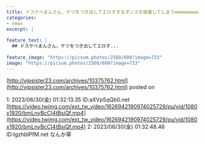 ```yaml
---
title: ドスケベまんさん、ケツをつき出してエロすぎるダンスを披露してしまうwwwwwwwwwwwwwwwwwwww
categories:
- news
excerpt: |
  
feature_text: |
  ## ドスケベまんさん、ケツをつき出してエロす...
  
feature_image: "https://picsum.photos/2560/600?image=733"
image: "https://picsum.photos/2560/600?image=733"
---
```


[http://vipsister23.com/archives/10375762.html](http://vipsister23.com/archives/10375762.html)
posted on 

<!--more-->

1: 2023/06/30(金) 01:32:13.35 ID:aXVp5qQb0.net [https://video.twimg.com/ext_tw_video/1626942190974025729/pu/vid/1080x1920/bmLnyBcCI4tBsjQf.mp4](https://video.twimg.com/ext_tw_video/1626942190974025729/pu/vid/1080x1920/bmLnyBcCI4tBsjQf.mp4) 2: 2023/06/30(金) 01:32:48.46 ID:IgzhbIPfM.net なんか草
